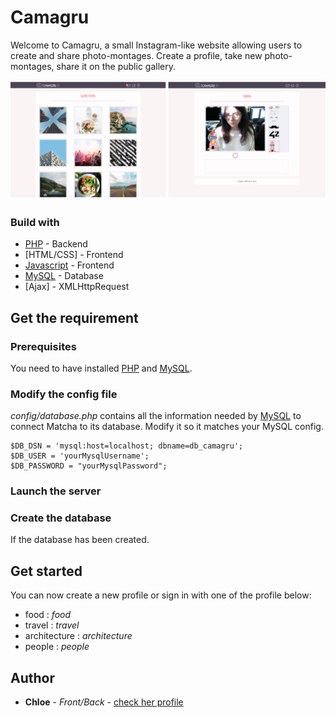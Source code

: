 # Camagru
Welcome to Camagru, a small Instagram-like website allowing users to create and share photo-montages. 
Create a profile, take new photo-montages, share it on the public gallery. 

![alt text](public/preview_readme.png?raw=true "Title")

### Build with
* [PHP](http://www.php.net/) - Backend
* [HTML/CSS] - Frontend
* [Javascript](https://www.javascript.com/) - Frontend
* [MySQL](https://www.mysql.com/fr/) - Database
* [Ajax] - XMLHttpRequest

## Get the requirement

### Prerequisites
You need to have installed [PHP](http://www.php.net/) and [MySQL](https://www.mysql.com/fr/).

### Modify the config file
*config/database.php* contains all the information needed by [MySQL](https://www.mysql.com/fr/) to connect Matcha to its database. Modify it so it matches your MySQL config.
```
$DB_DSN = 'mysql:host=localhost; dbname=db_camagru';
$DB_USER = 'yourMysqlUsername';
$DB_PASSWORD = "yourMysqlPassword";

```
### Launch the server


### Create the database
If the database has been created.

## Get started
You can now create a new profile or sign in with one of the profile below:
* food : *food*
* travel : *travel*
* architecture : *architecture*
* people : *people*

## Author
* **Chloe** - *Front/Back* - [check her profile](https://github.com/ccu-an-b)